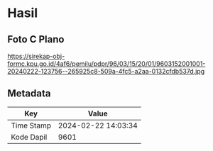# Hasil

## Foto C Plano

https://sirekap-obj-formc.kpu.go.id/4af6/pemilu/pdpr/96/03/15/20/01/9603152001001-20240222-123756--265925c8-509a-4fc5-a2aa-0132cfdb537d.jpg


## Metadata

| Key        | Value               |
| ---------- | ------------------- |
| Time Stamp | 2024-02-22 14:03:34 |
| Kode Dapil | 9601                |



